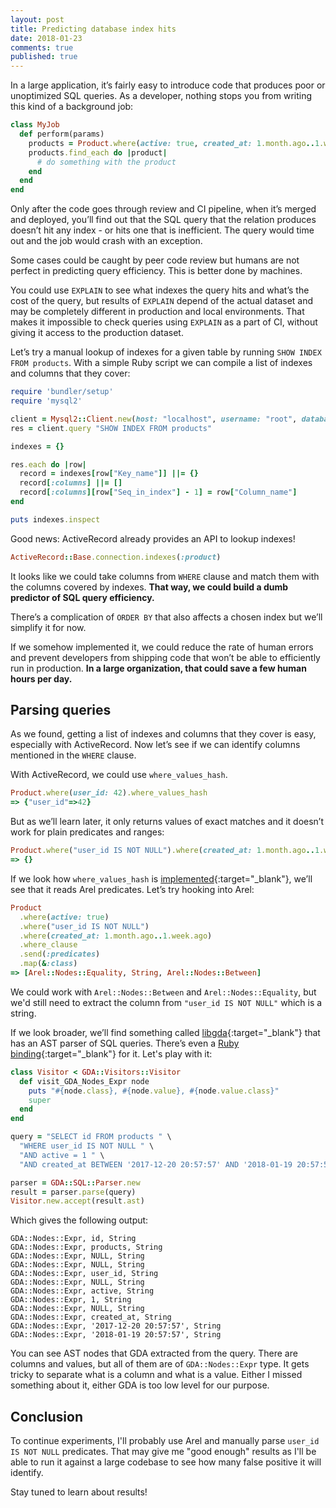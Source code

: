 ```yaml
---
layout: post
title: Predicting database index hits
date: 2018-01-23
comments: true
published: true
---
```


In a large application, it’s fairly easy to introduce code that produces poor or unoptimized SQL queries.
As a developer, nothing stops you from writing this kind of a background job:

```ruby
class MyJob
  def perform(params)
    products = Product.where(active: true, created_at: 1.month.ago..1.week.ago, user_id: params[:user_id])
    products.find_each do |product|
      # do something with the product
    end
  end
end
```

Only after the code goes through review and CI pipeline, when it’s merged and deployed, you’ll find out that the SQL query that the relation produces doesn’t hit any index - or hits one that is inefficient. The query would time out and the job would crash with an exception.

Some cases could be caught by peer code review but humans are not perfect in predicting query efficiency. This is better done by machines.

You could use `EXPLAIN` to see what indexes the query hits and what’s the cost of the query, but results of `EXPLAIN` depend of the actual dataset and may be completely different in production and local environments. That makes it impossible to check queries using `EXPLAIN` as a part of CI, without giving it access to the production dataset.

Let’s try a manual lookup of indexes for a given table by running `SHOW INDEX FROM products`.
With a simple Ruby script we can compile a list of indexes and columns that they cover:

```ruby
require 'bundler/setup'
require 'mysql2'

client = Mysql2::Client.new(host: "localhost", username: "root", database: "demo")
res = client.query "SHOW INDEX FROM products"

indexes = {}

res.each do |row|
  record = indexes[row["Key_name"]] ||= {}
  record[:columns] ||= []
  record[:columns][row["Seq_in_index"] - 1] = row["Column_name"]
end

puts indexes.inspect
```

Good news: ActiveRecord already provides an API to lookup indexes!

```ruby
ActiveRecord::Base.connection.indexes(:product)
```

It looks like we could take columns from `WHERE` clause and match them with the columns covered by indexes. **That way, we could build a dumb predictor of SQL query efficiency.**

There’s a complication of `ORDER BY` that also affects a chosen index but we’ll simplify it for now.

If we somehow implemented it, we could reduce the rate of human errors and prevent developers from shipping code that won’t be able to efficiently run in production. **In a large organization, that could save a few human hours per day.**

## Parsing queries

As we found, getting a list of indexes and columns that they cover is easy, especially with ActiveRecord. Now let’s see if we can identify columns mentioned in the `WHERE` clause.

With ActiveRecord, we could use `where_values_hash`.

```ruby
Product.where(user_id: 42).where_values_hash
=> {"user_id"=>42}
```

But as we’ll learn later, it only returns values of exact matches and it doesn’t work for plain predicates and ranges:

```ruby
Product.where("user_id IS NOT NULL").where(created_at: 1.month.ago..1.week.ago).where_values_hash
=> {}
```

If we look how `where_values_hash` is [implemented](https://github.com/rails/rails/blob/412db710dfa6ed84654068576b1841966d7f89b2/activerecord/lib/active_record/relation/where_clause.rb#L49){:target="_blank"}, we’ll see that it reads Arel predicates. Let’s try hooking into Arel:


```ruby
Product
  .where(active: true)
  .where("user_id IS NOT NULL")
  .where(created_at: 1.month.ago..1.week.ago)
  .where_clause
  .send(:predicates)
  .map(&:class)
=> [Arel::Nodes::Equality, String, Arel::Nodes::Between]
```

We could work with `Arel::Nodes::Between` and `Arel::Nodes::Equality`, but we'd still need to extract the column from `"user_id IS NOT NULL"` which is a string.

If we look broader, we’ll find something called [libgda](https://github.com/GNOME/libgda){:target="_blank"} that has an AST parser of SQL queries. There’s even a [Ruby binding](https://github.com/tenderlove/gda){:target="_blank"} for it. Let's play with it:

```ruby
class Visitor < GDA::Visitors::Visitor
  def visit_GDA_Nodes_Expr node
    puts "#{node.class}, #{node.value}, #{node.value.class}"
    super
  end
end

query = "SELECT id FROM products " \
  "WHERE user_id IS NOT NULL " \
  "AND active = 1 " \
  "AND created_at BETWEEN '2017-12-20 20:57:57' AND '2018-01-19 20:57:57'"

parser = GDA::SQL::Parser.new
result = parser.parse(query)
Visitor.new.accept(result.ast)
```

Which gives the following output:

```
GDA::Nodes::Expr, id, String
GDA::Nodes::Expr, products, String
GDA::Nodes::Expr, NULL, String
GDA::Nodes::Expr, NULL, String
GDA::Nodes::Expr, user_id, String
GDA::Nodes::Expr, NULL, String
GDA::Nodes::Expr, active, String
GDA::Nodes::Expr, 1, String
GDA::Nodes::Expr, NULL, String
GDA::Nodes::Expr, created_at, String
GDA::Nodes::Expr, '2017-12-20 20:57:57', String
GDA::Nodes::Expr, '2018-01-19 20:57:57', String
```

You can see AST nodes that GDA extracted from the query. There are columns and values, but all of them are of `GDA::Nodes::Expr` type. It gets tricky to separate what is a column and what is a value. Either I missed something about it, either GDA is too low level for our purpose.

## Conclusion

To continue experiments, I'll probably use Arel and manually parse `user_id IS NOT NULL` predicates. That may give me "good enough" results as I'll be able to run it against a large codebase to see how many false positive it will identify.

Stay tuned to learn about results!
